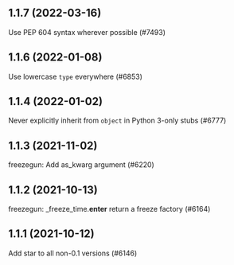 ## 1.1.7 (2022-03-16)

Use PEP 604 syntax wherever possible (#7493)

## 1.1.6 (2022-01-08)

Use lowercase `type` everywhere (#6853)

## 1.1.4 (2022-01-02)

Never explicitly inherit from `object` in Python 3-only stubs (#6777)

## 1.1.3 (2021-11-02)

freezegun: Add as_kwarg argument (#6220)

## 1.1.2 (2021-10-13)

freezegun: _freeze_time.__enter__ return a freeze factory (#6164)

## 1.1.1 (2021-10-12)

Add star to all non-0.1 versions (#6146)

